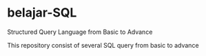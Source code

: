 # belajar-SQL
Structured Query Language from Basic to Advance

This repository consist of several SQL query from basic to advance
